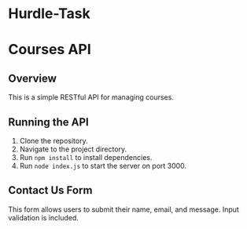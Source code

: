 # Hurdle-Task
# Courses API

## Overview
This is a simple RESTful API for managing courses.

## Running the API
1. Clone the repository.
2. Navigate to the project directory.
3. Run `npm install` to install dependencies.
4. Run `node index.js` to start the server on port 3000.

## Contact Us Form
This form allows users to submit their name, email, and message. Input validation is included.
